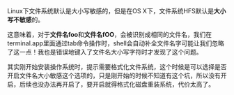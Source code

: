 Linux下文件系统默认是大小写敏感的，但是在OS X下，文件系统HFS默认是**大小写不敏感**的。

这意味着，对于**文件名foo**和**文件名fOO**，会被识别成相同的文件名，我们在terminal.app里面通过tab命令操作时，shell会自动补全文件名字可能让我们忽略了这一点！我也是错误地键入了文件名大小写字符时才发现了这个问题。

其实刚开始安装操作系统时，提示需要格式化文件系统，这个时候是可以选择是否开启文件名大小敏感这个选项的，只是刚开始的时候不知道有这个坑，所以没有开启，后续也没办法再开启了，要开启就得格式化磁盘重装系统，代价太高了。

